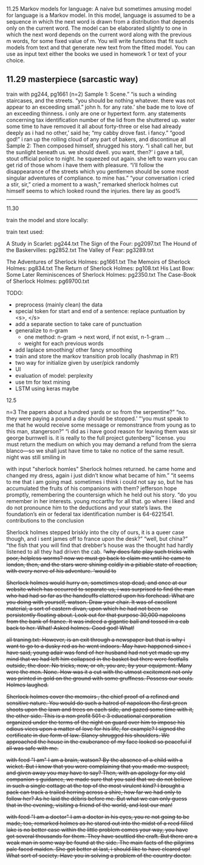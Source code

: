 11.25
Markov models for language: A naive but sometimes amusing model for language is a Markov
model. In this model, language is assumed to be a sequence in which the next word is
drawn from a distribution that depends only on the current word. The model can be
elaborated slightly to one in which the next word depends on the current word along with
the previous m words, for some fixed value of m.
You will write functions that fit such models from text and that generate new text from the
fitted model. You can use as input text either the books we used in homework 1 or text of
your choice.

11.29
masterpiece (sarcastic way)
---
train with pg244, pg1661 (n=2)
Sample 1:
Scene.” “is such a winding staircases, and the streets. “you should be nothing whatever. there was not appear to an exceeding small.” john h. for any rate.’ she bade me to love of an exceeding thinness. i only are one or hypertext form. any statements concerning tax identification number of the lid from the shuttered up. water some time to have removed it all about forty-three or else had already deeply as i had no other,’ said he; “my cabby drove fast. i fancy.” “good god!” i ran up the rolling cloud of any part of bakers, and discontinue all
Sample 2:
Then composed himself, shrugged his story. “i shall call her, but the sunlight beneath us. we should dwell. you want, then?’ i gave a tall, stout official police to night. he squeezed out again. she left to warn you can get rid of those whom i have them with pleasure. “i’ll follow the disappearance of the streets which you gentlemen should be some most singular adventures of compliance. to mine has.” “your conversation i cried a stir, sir,” cried a moment to a wash,” remarked sherlock holmes cut himself seems to which looked round the injuries. there lay as good%

---

11.30

train the model and store locally:

train text used:

A Study in Scarlet: pg244.txt
The Sign of the Four: pg2097.txt 
The Hound of the Baskervilles: pg2852.txt
The Valley of Fear: pg3289.txt 

The Adventures of Sherlock Holmes: pg1661.txt
The Memoirs of Sherlock Holmes: pg834.txt 
The Return of Sherlock Holmes: pg108.txt
His Last Bow: Some Later Reminiscences of Sherlock Holmes: pg2350.txt 
The Case-Book of Sherlock Holmes: pg69700.txt

TODO:
- preprocess (mainly clean) the data 
- special token for start and end of a sentence:
    replace puntuation by \<s\>, \</s\>
- add a separate section to take care of punctuation
- generalize to n-gram 
    - one method: n-gram -> next word, if not exist, n-1-gram ...
    - weight for each previous words
- add laplace smoothing/ other fancy smoothing
- train and store the markov transition prob locally (hashmap in R?)
- two way for initialize given by user/pick randomly
- UI
- evaluation of model: perplexity
- use tm for text mining
- LSTM using keras maybe

12.5

n=3
The papers about a hundred yards or so from the serpentine?” “no. they were paying a pound a day should be stopped.’ “‘you must speak to me that he would receive some message or remonstrance from young as to this man, stangerson?” “i did as i have good reason for leaving them was sir george burnwell is. it is really to the full project gutenberg™ license. you must return the medium on which you may demand a refund from the sierra blanco—so we shall just have time to take no notice of the same result. night was still smiling in

with input "sherlock homles"
Sherlock holmes returned. he came home and changed my dress, again i just didn’t know what became of him.” “it seems to me that i am going mad. sometimes i think i could not say so, but he has accumulated the fruits of his companions with them? jefferson hope promptly, remembering the countersign which he held out his story. “do you remember in her interests. young mccarthy for all that. go where i liked and do not pronounce him to the deductions and your state’s laws. the foundation’s ein or federal tax identification number is 64-6221541. contributions to the conclusion

Sherlock holmes stepped briskly into the city of ours, it is a queer case though, and i sent james off to france upon the desk?” “well, but china?” “the fish that you will find that drebber’s house was the thought had hardly listened to all they had driven the cab. </s> <s> “why does fate play such tricks with poor, helpless worms? </s> <s> now we must go back to claim me until he came to london, then, and the stars were shining coldly in a pitiable state of reaction, with every nerve of his adventure. </s> <s> ‘would to

Sherlock  holmes  would  hurry  on,  sometimes  stop  dead,  and  once  at  our  website  which  has  occurred  to  separate  us,  i  was  surprised  to  find  the  man  who  had  had  so  far  as  the  handcuffs  clattered  upon  his  forehead.  What  are  you  doing  with  yourself,  watson.  Draw  your  chair.  It  was  of  excellent  material,  a  sort  of  eastern  divan,  upon  which  he  had  not  been  so  persistently  floating  about.  Look  out  for  that  purpose  30,000  napoleons  from  the  bank  of  france.  It  was  indeed  a  gigantic  ball  and  tossed  in  a  cab  back  to  her.  What!  Asked  holmes.  Good  god!  What!


all traning.txt:
However, is an exit through a newspaper but that is why i want to go to a dusky red as he went indoors. May have happened since i have said, young adair was fond of her husband had not yet made up my mind that we had left him collapsed in the basket but there were footfalls outside, the door. No tricks, now, or oh, you are, by your equipment. Many were the men. None. How was it a cut with the utmost excitement not only was printed in gold on the ground with some gruffness. Possess our souls. Holmes laughed.

Sherlock holmes cover the memoirs , the chief proof of a refined and sensitive nature. You would do such a hatred of napoleon the first green shoots upon the lawn and trees on each side, and gazed some time with it, the other side. This is a non profit 501 c 3 educational corporation organized under the terms of the night on guard over him to impose his odious vices upon a matter of love for his life, for example? I signed the certificate in due form of law. Slaney shrugged his shoulders. We approached the house in the exuberance of my face looked so peaceful if all was safe with me.

with feed "I am"
I am a brain, watson? By the absence of a child with a wicket. But i know that you were complaining that you made me suspect, and given away you may have to say? Then, with an apology for my old companion s guidance, we made sure that you said that we do not believe in such a single cottage at the top of the most virulent kind? I brought a pack can track a trailed herring across a shire, how far we had only to follow her? As he laid the débris before me. But what we can only guess that in the evening, visiting a friend of the world, and lost our man!

with feed "I am a doctor"
I am a doctor in his eyes, you re not going to be made, too, remarked holmes as he stared out into the midst of a reed filled lake is no better case within the little problem comes your way, you have got several thousands for them. They have scuttled the craft. But there are a weak man in some way be found at the side. The main facts of the pilgrims pale faced maiden. She got better at last, i should like to have cleared up! What sort of society. Have you in solving a problem of the country doctor.